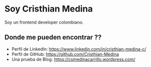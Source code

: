 # Soy Cristhian Medina

Soy un frontend developer colombiano.

## Donde me pueden encontrar ??

- Perfil de LinkedIn: https://www.linkedin.com/in/cristhian-medina-c/
- Perfil de GitHub: https://github.com/Cristhian-Medina
- Una prueba de Blog: https://csmedinacarrillo.wordpress.com/
